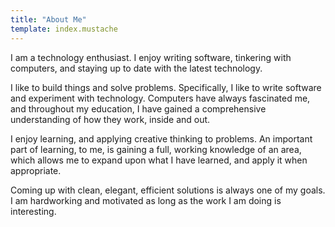 ```yaml
---
title: "About Me"
template: index.mustache
---
```


I am a technology enthusiast.
I enjoy writing software, tinkering with computers, and staying up to date with the latest technology.

I like to build things and solve problems.
Specifically, I like to write software and experiment with technology.
Computers have always fascinated me, and throughout my education,
I have gained a comprehensive understanding of how they work, inside and out.

I enjoy learning, and applying creative thinking to problems.
An important part of learning, to me, is gaining a full, working knowledge of an area,
which allows me to expand upon what I have learned, and apply it when appropriate.

Coming up with clean, elegant, efficient solutions is always one of my goals.
I am hardworking and motivated as long as the work I am doing is interesting.
